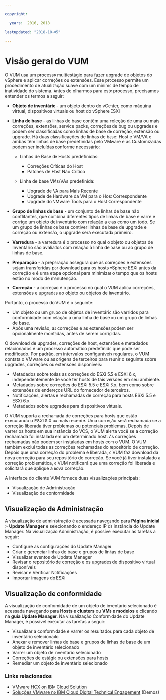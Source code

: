 ```yaml
---

copyright:

  years:  2016, 2018

lastupdated: "2018-10-05"

---
```


# Visão geral do VUM

O VUM usa um processo multiestágio para fazer upgrade de objetos do vSphere e aplicar correções ou extensões. Esse processo permite um procedimento de atualização suave com um mínimo de tempo de inatividade do sistema. Antes de olharmos para este processo, precisamos entender os termos a seguir:
* **Objeto de inventário** - um objeto dentro do vCenter, como máquina virtual, dispositivos virtuais ou host do vSphere ESXi
* **Linha de base** - as linhas de base contêm uma coleção de uma ou mais correções, extensões, service packs, correções de bug ou upgrades e podem ser classificadas como linhas de base de correção, extensão ou upgrade. Há duas classificações de linhas de base: Host e VM/VA e ambas têm linhas de base predefinidas pelo VMware e as Customizadas podem ser incluídas conforme necessário:
  - Linhas de Base de Hosts predefinidas:
    - Correções Críticas do Host
    - Patches de Host Não Crítico

  - Linha de base VMs/VAs predefinida:
    - Upgrade de VA para Mais Recente
    - Upgrade de Hardware da VM para o Host Correspondente
    - Upgrade do VMware Tools para o Host Correspondente

* **Grupo de linhas de base** - um conjunto de linhas de base não conflitantes, que combina diferentes tipos de linhas de base e varre e corrige um objeto de inventário com relação a elas como um todo. Se um grupo de linhas de base contiver linhas de base de upgrade e correção ou extensão, o upgrade será executado primeiro.
* **Varredura** - a varredura é o processo no qual o objeto ou objetos de Inventário são avaliados com relação à linha de base ou ao grupo de linhas de base.
* **Preparação** - a preparação assegura que as correções e extensões sejam transferidas por download para os hosts vSphere ESXi antes da correção e é uma etapa opcional para minimizar o tempo que os hosts estão no modo de manutenção.
* **Correção** - a correção é o processo no qual o VUM aplica correções, extensões e upgrades ao objeto ou objetos de inventário.

Portanto, o processo do VUM é o seguinte:
* Um objeto ou um grupo de objetos de inventário são varridos para conformidade com relação a uma linha de base ou um grupo de linhas de base.
* Após uma revisão, as correções e as extensões podem ser opcionalmente montadas, antes de serem corrigidas.

O download de upgrades, correções de host, extensões e metadados relacionados é um processo automático predefinido que pode ser modificado. Por padrão, em intervalos configuráveis regulares, o VUM contata o VMware ou as origens de terceiros para reunir o seguinte sobre upgrades, correções ou extensões disponíveis:

* Metadados sobre todas as correções do ESXi 5.5 e ESXi 6.x, independentemente de você ter hosts de tais versões em seu ambiente.
* Metadados sobre correções do ESXi 5.5 e ESXi 6.x, bem como sobre extensões de endereços URL do fornecedor de terceiros.
* Notificações, alertas e rechamadas de correção para hosts ESXi 5.5 e ESXi 6.x.
* Metadados sobre upgrades para dispositivos virtuais.

O VUM suporta a rechamada de correções para hosts que estão executando o ESXi 5.0 ou mais recente. Uma correção será rechamada se a correção liberada tiver problemas ou potenciais problemas. Depois de varrer os hosts em sua instância do VCS, o VUM alerta você se a correção rechamada foi instalada em um determinado host. As correções rechamadas não podem ser instaladas em hosts com o VUM. O VUM também exclui todas as correções rechamadas do repositório de correção. Depois que uma correção do problema é liberada, o VUM faz download da nova correção para seu repositório de correção. Se você já tiver instalado a correção problemática, o VUM notificará que uma correção foi liberada e solicitará que aplique a nova correção.

A interface do cliente VUM fornece duas visualizações principais:
*	Visualização de Administração
*	Visualização de conformidade

##	Visualização de Administração
A visualização de administração é acessada navegando para **Página inicial** > **Update Manager** e selecionando o endereço IP da instância do Update Manager. Na visualização Administração, é possível executar as tarefas a seguir:
*	Configure as configurações do Update Manager
*	Criar e gerenciar linhas de base e grupos de linhas de base
*	Visualizar eventos do Update Manager
*	Revisar o repositório de correção e os upgrades de dispositivo virtual disponíveis
*	Revisar e Verificar Notificações
*	Importar imagens do ESXi

##	Visualização de conformidade
A visualização de conformidade de um objeto de inventário selecionado é acessada navegando para **Hosts e clusters** ou **VMs e modelos** e clicando na **guia Update Manager**. Na visualização Conformidade do Update Manager, é possível executar as tarefas a seguir:
*	Visualizar a conformidade e varrer os resultados para cada objeto de inventário selecionado
*	Anexar e remover linhas de base e grupos de linhas de base de um objeto de inventário selecionado
*	Varrer um objeto de inventário selecionado
*	Correções de estágio ou extensões para hosts
*	Remediar um objeto de inventário selecionado

### Links relacionados

* [ VMware HCX on IBM Cloud Solution ](https://www.ibm.com/cloud/garage/files/HCX_Architecture_Design.pdf)
* [Soluções VMware no IBM Cloud Digital Technical Engagement](https://ibm-dte.mybluemix.net/ibm-vmware) (Demos)
